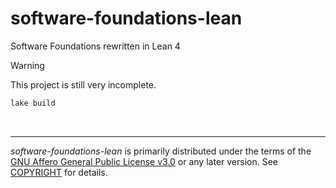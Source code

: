 software-foundations-lean
========
Software Foundations rewritten in Lean 4

> [!WARNING]  
> This project is still very incomplete.

```bash
lake build
```

&nbsp;

--------

*software-foundations-lean* is primarily distributed under the terms of the
[GNU Affero General Public License v3.0] or any later version. See [COPYRIGHT]
for details.

[GNU Affero General Public License v3.0]: LICENSE
[COPYRIGHT]: COPYRIGHT
